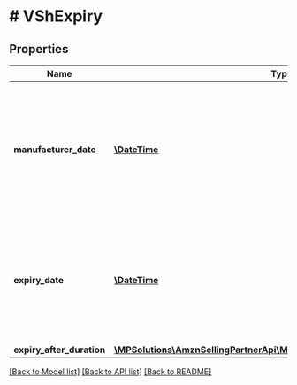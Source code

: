 # # VShExpiry

## Properties

Name | Type | Description | Notes
------------ | ------------- | ------------- | -------------
**manufacturer_date** | [**\DateTime**](\DateTime.md) | Production, packaging or assembly date determined by the manufacturer. Its meaning is determined based on the trade item context. | [optional]
**expiry_date** | [**\DateTime**](\DateTime.md) | The date that determines the limit of consumption or use of a product. Its meaning is determined based on the trade item context. | [optional]
**expiry_after_duration** | [**\MPSolutions\AmznSellingPartnerApi\Models\VendorShipments\VShDuration**](VShDuration.md) |  | [optional]

[[Back to Model list]](../../README.md#models) [[Back to API list]](../../README.md#endpoints) [[Back to README]](../../README.md)
